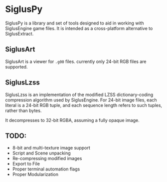 # SiglusPy

SiglusPy is a library and set of tools designed to aid in working with SiglusEngine game files.
It is intended as a cross-platform alternative to SiglusExtract.

## SiglusArt
SiglusArt is a viewer for `.g00` files. currently only 24-bit RGB files are supported.

## SiglusLzss
SiglusLzss is an implementation of the modified LZSS dictionary-coding compression algorithm used by SiglusEngine.
For 24-bit image files, each literal is a 24-bit RGB tuple, and each sequence length refers to such tuples, rather than bytes.

It decompresses to 32-bit RGBA, assuming a fully opaque image.

## TODO:
* 8-bit and multi-texture image support
* Script and Scene unpacking
* Re-compressing modified images
* Export to File
* Proper terminal automation flags
* Proper Modularization
